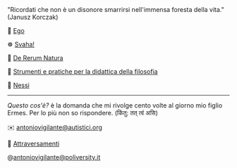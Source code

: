 <link rel="stylesheet" href="./assets/style.css">

<div class="info-box">
"Ricordati che non è un disonore smarrirsi nell'immensa foresta della vita." (Janusz Korczak)
</div>
<p></p>

👤 <a href="https://antonio-vigilante.github.io/ego">Ego</a>

☸️ <a href="https://antonio-vigilante.github.io/svaha/">Svaha!</a> 

🌿 <a href="https://antonio-vigilante.github.io/lucrezio">De Rerum Natura</a> 

🤔 <a href="https://antonio-vigilante.github.io/filosofia">Strumenti e pratiche per la didattica della filosofia</a> 

🧩 <a href="https://antonio-vigilante.github.io/svaha/">Nessi</a> 

<p></p>  

---
 _Questo cos'è?_ è la domanda che mi rivolge cento volte al giorno mio figlio Ermes. Per lo più non so rispondere. (किंतु: तत् त्वं असि)
 
✉️ antoniovigilante@autistici.org

📄 [Attraversamenti](http://www.attraversamenti.info)

@antoniovigilante@poliversity.it


